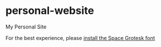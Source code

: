 # personal-website
My Personal Site

For the best experience, please [install
the Space Grotesk font](https://fonts.google.com/specimen/Space+Grotesk)
